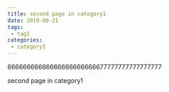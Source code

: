 ```yaml
---
title: second page in category1
date: 2019-09-21
tags:
 - tag2
categories:
 - category1
---
```

66666666666666666666666677777777777777777

second page in category1